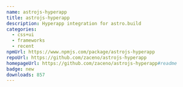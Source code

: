 ```yaml
---
name: astrojs-hyperapp
title: astrojs-hyperapp
description: Hyperapp integration for astro.build
categories:
  - css+ui
  - frameworks
  - recent
npmUrl: https://www.npmjs.com/package/astrojs-hyperapp
repoUrl: https://github.com/zaceno/astrojs-hyperapp
homepageUrl: https://github.com/zaceno/astrojs-hyperapp#readme
badge: new
downloads: 857
---
```

